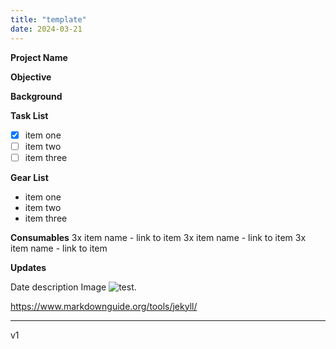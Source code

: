 ```yaml
---
title: "template"
date: 2024-03-21
---
```


**Project Name**

**Objective**

**Background**

**Task List**
- [x] item one
- [ ] item two
- [ ] item three

**Gear List**
- item one
- item two
- item three

**Consumables**
3x item name - link to item
3x item name - link to item
3x item name - link to item

**Updates**

Date
description
Image <img src="{{site.baseurl | prepend: site.url}}assets/test.jpg" alt="test." />



https://www.markdownguide.org/tools/jekyll/

---
v1